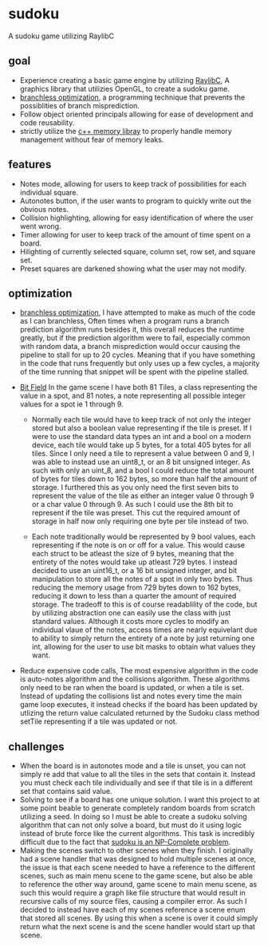 # sudoku
A sudoku game utilizing RaylibC

## goal
- Experience creating a basic game engine by utilizing [RaylibC](https://www.raylib.com/), A graphics library that utilizies OpenGL, to create a sudoku game.  
- [branchless optimization](https://en.algorithmica.org/hpc/pipelining/branchless/), a programming technique that prevents the possiblities of branch misprediction.  
- Follow object oriented principals allowing for ease of development and code reusability.
- strictly utilize the [c++ memory libray](https://cplusplus.com/reference/memory/) to properly handle memory management without fear of memory leaks.

## features
- Notes mode, allowing for users to keep track of possibilities for each individual square.  
- Autonotes button, if the user wants to program to quickly write out the obvious notes.  
- Collision highlighting, allowing for easy identification of where the user went wrong.  
- Timer allowing for user to keep track of the amount of time spent on a board.  
- Hilighting of currently selected square, column set, row set, and square set.  
- Preset squares are darkened showing what the user may not modify.  

## optimization
- [branchless optimization](https://en.algorithmica.org/hpc/pipelining/branchless/), I have attempted to make as much of the code as I can branchless, Often times when a program runs a branch prediction algorithm runs besides it, this overall reduces the runtime greatly, but if the prediction algorithm were to fail, especially common with random data, a branch misprediction would occur causing the pipeline to stall for up to 20 cycles. Meaning that if you have something in the code that runs frequently but only uses up a few cycles, a majority of the time running that snippet will be spent with the pipeline stalled.  
- [Bit Field](https://en.wikipedia.org/wiki/Bit_field) In the game scene I have both 81 Tiles, a class representing the value in a spot, and 81 notes, a note representing all possible integer values for a spot ie 1 through 9.  
  - Normally each tile would have to keep track of not only the integer stored but also a boolean value representing if the tile is preset. If I were to use the standard data types an int and a bool on a modern device, each tile would take up 5 bytes, for a total 405 bytes for all tiles. Since I only need a tile to represent a value between 0 and 9, I was able to instead use an uint8_t, or an 8 bit unsigned integer. As such with only an uint_8, and a bool I could reduce the total amount of bytes for tiles down to 162 bytes, so more than half the amount of storage. I furthered this as you only need the first seven bits to represent the value of the tile as either an integer value 0 through 9 or a char value 0 through 9. As such I could use the 8th bit to represent if the tile was preset. This cut the required amount of storage in half now only requiring one byte per tile instead of two.

  - Each note traditionally would be represented by 9 bool values, each representing if the note is on or off for a value. This would cause each struct to be atleast the size of 9 bytes, meaning that the entirety of the notes would take up atleast 729 bytes. I instead decided to use an uint16_t, or a 16 bit unsigned integer, and bit manipulation to store all the notes of a spot in only two bytes. Thus reducing the memory usage from 729 bytes down to 162 bytes, reducing it down to less than a quarter the amount of required storage. The tradeoff to this is of course readablility of the code, but by utilizing abstraction one can easily use the class with just standard values. Although it costs more cycles to modify an individual vlaue of the notes, access times are nearly equivelant due to ability to simply return the entirety of a note by just returning one int, allowing for the user to use bit masks to obtain what values they want.  

- Reduce expensive code calls, The most expensive algorithm in the code is auto-notes algorithm and the collisions algorithm. These algorithms only need to be ran when the board is updated, or when a tile is set. Instead of updating the collisions list and notes every time the main game loop executes, it instead checks if the board has been updated by utlizing the return value calculated returned by the Sudoku class method setTile representing if a tile was updated or not.

## challenges

- When the board is in autonotes mode and a tile is unset, you can not simply re add that value to all the tiles in the sets that contain it. Instead you must check each tile individually and see if that tile is in a different set that contains said value.
- Solving to see if a board has one unique solution. I want this project to at some point beable to generate completely random boards from scratch utilizing a seed. In doing so I must be able to create a sudoku solving algorithm that can not only solve a board, but must do it using logic instead of brute force like the current algorithms. This task is incredibly difficult due to the fact that [sudoku is an NP-Complete problem](https://www.sciencedirect.com/science/article/pii/S097286001630038X).
- Making the scenes switch to other scenes when they finish. I originally had a scene handler that was designed to hold multiple scenes at once, the issue is that each scene needed to have a reference to the different scenes, such as main menu scene to the game scene, but also be able to reference the other way around, game scene to main menu scene, as such this would require a graph like file structure that would result in recursive calls of my source files, causing a compiler error. As such I decided to instead have each of my scenes reference a scene enum that stored all scenes. By using this when a scene is over it could simply return what the next scene is and the scene handler would start up that scene. 
